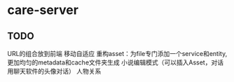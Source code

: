 # care-server

## TODO
URL的组合放到前端
移动自适应
重构asset：为file专门添加一个service和entity,更加均匀的metadata和cache文件夹生成
小说编辑模式（可以插入Asset，对话用聊天软件的头像对话）
人物关系
